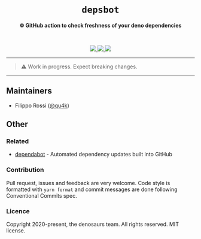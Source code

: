 <div align="center">
  <h1><code>depsbot</code></h1>
  <p>
    <strong>⚙️ GitHub action to check freshness of your deno dependencies</strong>
  </p>
  <br>
  <p align="center">
    <a alt="Tags" href="https://github.com/denosaurs/depsbot/releases">
      <img src="https://img.shields.io/github/release/denosaurs/depsbot" />
    </a>
      <a alt="CI Status" href="https://github.com/denosaurs/depsbot/actions">
      <img src="https://img.shields.io/github/workflow/status/denosaurs/depsbot/checks" />
    </a>
      <a alt="License" href="https://github.com/denosaurs/depsbot/blob/master/LICENSE">
      <img src="https://img.shields.io/github/license/denosaurs/depsbot" />
    </a>
  </p>
</div>

---

> ⚠️ Work in progress. Expect breaking changes.

---

## Maintainers

- Filippo Rossi ([@qu4k](https://github.com/qu4k))

## Other

### Related

- [dependabot](https://github.com/dependabot/dependabot-core) - Automated dependency updates built into GitHub

### Contribution

Pull request, issues and feedback are very welcome. Code style is formatted with `yarn format` and commit messages are done following Conventional Commits spec.

### Licence

Copyright 2020-present, the denosaurs team. All rights reserved. MIT license.
